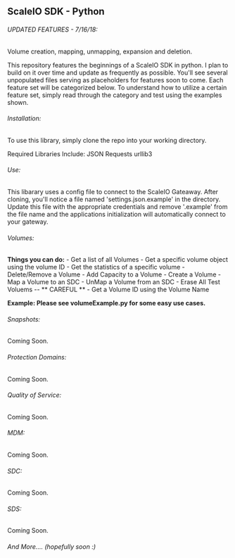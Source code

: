 ## ScaleIO SDK - Python

###### UPDATED FEATURES - 7/16/18:
Volume creation, mapping, unmapping, expansion and deletion.

This repository features the beginnings of a ScaleIO SDK in python. I plan to build on it over time and update as frequently as possible. You'll see several unpopulated files serving as placeholders for features soon to come. Each feature set will be categorized below. To understand how to utilize a certain feature set, simply read through the category and test using the examples shown.


###### Installation:

To use this library, simply clone the repo into your working directory.

Required Libraries Include:
JSON
Requests
urllib3


###### Use:

This libarary uses a config file to connect to the ScaleIO Gateaway. After cloning, you'll notice a file named 'settings.json.example' in the directory. Update this file with the appropriate credentials and remove '.example' from the file name and the applications initialization will automatically connect to your gateway.


###### Volumes:

**Things you can do:**
    - Get a list of all Volumes
    - Get a specific volume object using the volume ID
    - Get the statistics of a specific volume
    - Delete/Remove a Volume
    - Add Capacity to a Volume
    - Create a Volume
    - Map a Volume to an SDC
    - UnMap a Volume from an SDC
    - Erase All Test Voluems -- ** CAREFUL **
    - Get a Volume ID using the Volume Name

**Example: Please see volumeExample.py for some easy use cases.**


###### Snapshots:
Coming Soon.




###### Protection Domains:
Coming Soon.





###### Quality of Service:
Coming Soon.




###### MDM:
Coming Soon.




###### SDC:
Coming Soon.





###### SDS:
Coming Soon.




###### And More.... (hopefully soon :)


